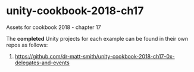 # unity-cookbook-2018-ch17
Assets for cookbook 2018 - chapter 17

The **completed** Unity projects for each example can be found in their own repos as follows:

1. https://github.com/dr-matt-smith/unity-cookbook-2018-ch17-0x-delegates-and-events

